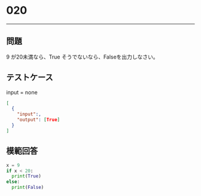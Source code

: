 
# 020

---

## 問題

9
が20未満なら、True
そうでないなら、Falseを出力しなさい。

## テストケース

input = none

```json
[
  {
    "input":,
    "output": [True]
  }
]
```

## 模範回答

```python
x = 9
if x < 20:
  print(True)
else:
  print(False)
```
